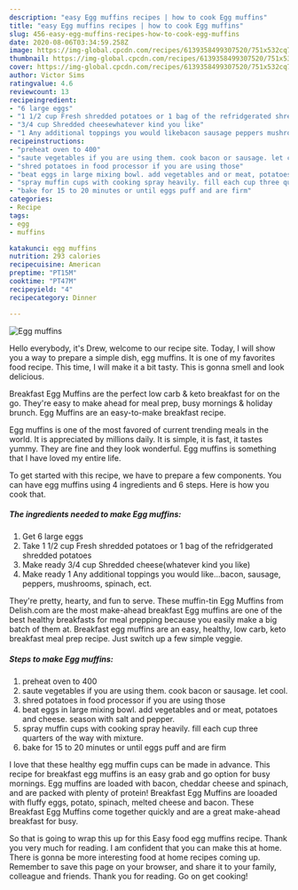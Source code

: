 ```yaml
---
description: "easy Egg muffins recipes | how to cook Egg muffins"
title: "easy Egg muffins recipes | how to cook Egg muffins"
slug: 456-easy-egg-muffins-recipes-how-to-cook-egg-muffins
date: 2020-08-06T03:34:59.258Z
image: https://img-global.cpcdn.com/recipes/6139358499307520/751x532cq70/egg-muffins-recipe-main-photo.jpg
thumbnail: https://img-global.cpcdn.com/recipes/6139358499307520/751x532cq70/egg-muffins-recipe-main-photo.jpg
cover: https://img-global.cpcdn.com/recipes/6139358499307520/751x532cq70/egg-muffins-recipe-main-photo.jpg
author: Victor Sims
ratingvalue: 4.6
reviewcount: 13
recipeingredient:
- "6 large eggs"
- "1 1/2 cup Fresh shredded potatoes or 1 bag of the refridgerated shredded potatoes"
- "3/4 cup Shredded cheesewhatever kind you like"
- "1 Any additional toppings you would likebacon sausage peppers mushrooms spinach ect"
recipeinstructions:
- "preheat oven to 400"
- "saute vegetables if you are using them. cook bacon or sausage. let cool."
- "shred potatoes in food processor if you are using those"
- "beat eggs in large mixing bowl. add vegetables and or meat, potatoes and cheese. season with salt and pepper."
- "spray muffin cups with cooking spray heavily. fill each cup three quarters of the way with mixture."
- "bake for 15 to 20 minutes or until eggs puff and are firm"
categories:
- Recipe
tags:
- egg
- muffins

katakunci: egg muffins 
nutrition: 293 calories
recipecuisine: American
preptime: "PT15M"
cooktime: "PT47M"
recipeyield: "4"
recipecategory: Dinner

---
```



![Egg muffins](https://img-global.cpcdn.com/recipes/6139358499307520/751x532cq70/egg-muffins-recipe-main-photo.jpg)

Hello everybody, it's Drew, welcome to our recipe site. Today, I will show you a way to prepare a simple dish, egg muffins. It is one of my favorites food recipe. This time, I will make it a bit tasty. This is gonna smell and look delicious.

Breakfast Egg Muffins are the perfect low carb &amp; keto breakfast for on the go. They&#39;re easy to make ahead for meal prep, busy mornings &amp; holiday brunch. Egg Muffins are an easy-to-make breakfast recipe.

Egg muffins is one of the most favored of current trending meals in the world. It is appreciated by millions daily. It is simple, it is fast, it tastes yummy. They are fine and they look wonderful. Egg muffins is something that I have loved my entire life.


To get started with this recipe, we have to prepare a few components. You can have egg muffins using 4 ingredients and 6 steps. Here is how you cook that.

<!--inarticleads1-->

##### The ingredients needed to make Egg muffins:

1. Get 6 large eggs
1. Take 1 1/2 cup Fresh shredded potatoes or 1 bag of the refridgerated shredded potatoes
1. Make ready 3/4 cup Shredded cheese(whatever kind you like)
1. Make ready 1 Any additional toppings you would like...bacon, sausage, peppers, mushrooms, spinach, ect.


They&#39;re pretty, hearty, and fun to serve. These muffin-tin Egg Muffins from Delish.com are the most make-ahead breakfast Egg muffins are one of the best healthy breakfasts for meal prepping because you easily make a big batch of them at. Breakfast egg muffins are an easy, healthy, low carb, keto breakfast meal prep recipe. Just switch up a few simple veggie. 

<!--inarticleads2-->

##### Steps to make Egg muffins:

1. preheat oven to 400
1. saute vegetables if you are using them. cook bacon or sausage. let cool.
1. shred potatoes in food processor if you are using those
1. beat eggs in large mixing bowl. add vegetables and or meat, potatoes and cheese. season with salt and pepper.
1. spray muffin cups with cooking spray heavily. fill each cup three quarters of the way with mixture.
1. bake for 15 to 20 minutes or until eggs puff and are firm


I love that these healthy egg muffin cups can be made in advance. This recipe for breakfast egg muffins is an easy grab and go option for busy mornings. Egg muffins are loaded with bacon, cheddar cheese and spinach, and are packed with plenty of protein! Breakfast Egg Muffins are looaded with fluffy eggs, potato, spinach, melted cheese and bacon. These Breakfast Egg Muffins come together quickly and are a great make-ahead breakfast for busy. 

So that is going to wrap this up for this Easy food egg muffins recipe. Thank you very much for reading. I am confident that you can make this at home. There is gonna be more interesting food at home recipes coming up. Remember to save this page on your browser, and share it to your family, colleague and friends. Thank you for reading. Go on get cooking!
